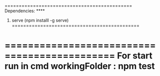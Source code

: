 
=============================================
Dependencies: ****
1. serve (npm installl -g serve)
=============================================

=============================================
For start run in cmd workingFolder : npm test
=============================================